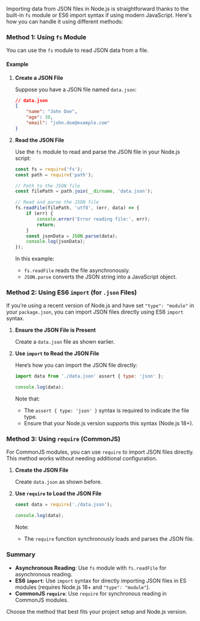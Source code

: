 Importing data from JSON files in Node.js is straightforward thanks to the built-in `fs` module or ES6 import syntax if using modern JavaScript. Here's how you can handle it using different methods:

### Method 1: Using `fs` Module

You can use the `fs` module to read JSON data from a file.

#### Example

1. **Create a JSON File**

   Suppose you have a JSON file named `data.json`:

   ```json
   // data.json
   {
       "name": "John Doe",
       "age": 30,
       "email": "john.doe@example.com"
   }
   ```

2. **Read the JSON File**

   Use the `fs` module to read and parse the JSON file in your Node.js script:

   ```javascript
   const fs = require('fs');
   const path = require('path');

   // Path to the JSON file
   const filePath = path.join(__dirname, 'data.json');

   // Read and parse the JSON file
   fs.readFile(filePath, 'utf8', (err, data) => {
       if (err) {
           console.error('Error reading file:', err);
           return;
       }
       const jsonData = JSON.parse(data);
       console.log(jsonData);
   });
   ```

   In this example:
   - `fs.readFile` reads the file asynchronously.
   - `JSON.parse` converts the JSON string into a JavaScript object.

### Method 2: Using ES6 `import` (for `.json` Files)

If you’re using a recent version of Node.js and have set `"type": "module"` in your `package.json`, you can import JSON files directly using ES6 `import` syntax.

1. **Ensure the JSON File is Present**

   Create a `data.json` file as shown earlier.

2. **Use `import` to Read the JSON File**

   Here’s how you can import the JSON file directly:

   ```javascript
   import data from './data.json' assert { type: 'json' };

   console.log(data);
   ```

   Note that:
   - The `assert { type: 'json' }` syntax is required to indicate the file type.
   - Ensure that your Node.js version supports this syntax (Node.js 18+).

### Method 3: Using `require` (CommonJS)

For CommonJS modules, you can use `require` to import JSON files directly. This method works without needing additional configuration.

1. **Create the JSON File**

   Create `data.json` as shown before.

2. **Use `require` to Load the JSON File**

   ```javascript
   const data = require('./data.json');

   console.log(data);
   ```

   Note:
   - The `require` function synchronously loads and parses the JSON file.

### Summary

- **Asynchronous Reading**: Use `fs` module with `fs.readFile` for asynchronous reading.
- **ES6 `import`**: Use `import` syntax for directly importing JSON files in ES modules (requires Node.js 18+ and `"type": "module"`).
- **CommonJS `require`**: Use `require` for synchronous reading in CommonJS modules.

Choose the method that best fits your project setup and Node.js version.
